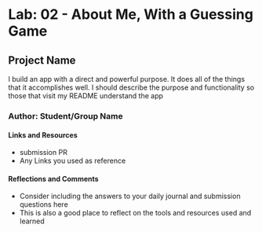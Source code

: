# Lab: 02 - About Me, With a Guessing Game

## Project Name
I build an app with a direct and powerful purpose. It does all of the things that it accomplishes well. I should describe the purpose and functionality so those that visit my README understand the app

### Author: Student/Group Name

#### Links and Resources
  - submission PR
  - Any Links you used as reference

#### Reflections and Comments
  - Consider including the answers to your daily journal and submission questions here
  - This is also a good place to reflect on the tools and resources used and learned